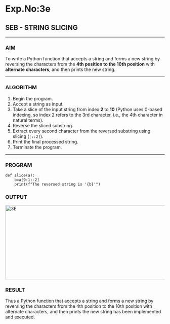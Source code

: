 # Exp.No:3e
## SEB - STRING SLICING

---

### AIM  
To write a Python function that accepts a string and forms a new string by reversing the characters from the **4th position to the 10th position** with **alternate characters**, and then prints the new string.

---

### ALGORITHM

1. Begin the program.  
2. Accept a string as input.  
3. Take a slice of the input string from index **2** to **10** (Python uses 0-based indexing, so index 2 refers to the 3rd character, i.e., the 4th character in natural terms).  
4. Reverse the sliced substring.  
5. Extract every second character from the reversed substring using slicing (`[::2]`).  
6. Print the final processed string.  
7. Terminate the program.

---

### PROGRAM

```
def slice(a):
    b=a[9:1:-2]
    print(f"The reversed string is '{b}'")
```

### OUTPUT
<img width="943" height="234" alt="3E" src="https://github.com/user-attachments/assets/c6c465b3-c0d1-46ea-87f7-e7621fd30587" />

### RESULT
Thus a Python function that accepts a string and forms a new string by reversing the characters from the 4th position to the 10th position with alternate characters, and then prints the new string has been implemented and executed.
